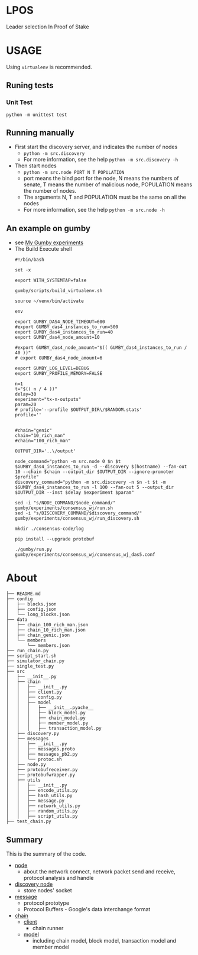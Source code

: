 # LPOS

Leader selection In Proof of Stake
# USAGE
Using `virtualenv` is recommended.
## Runing tests
### Unit Test
`python -m unittest test`
## Running manually
* First start the discovery server, and indicates the number of nodes
    * `python -m src.discovery` 
    * For more information, see the help `python -m src.discovery -h`
* Then start nodes
    * `python -m src.node PORT N T POPULATION`
    * port means the bind port for the node, N means the numbers of senate, T means the number of malicious node, POPULATION means the number of nodes.
    *  The arguments N, T and POPULATION must be the same on all the nodes
    * For more information, see the help `python -m src.node -h`

## An example on gumby
* see [My Gumby experiments](https://github.com/LiWeiJie/gumby/tree/testcode/experiments/consensus_wj)  
* The Build Execute shell
    ```
    #!/bin/bash

    set -x

    export WITH_SYSTEMTAP=false

    gumby/scripts/build_virtualenv.sh

    source ~/venv/bin/activate

    env

    export GUMBY_DAS4_NODE_TIMEOUT=600
    #export GUMBY_das4_instances_to_run=500
    export GUMBY_das4_instances_to_run=40
    export GUMBY_das4_node_amount=10

    #export GUMBY_das4_node_amount="$(( GUMBY_das4_instances_to_run / 40 ))"
    # export GUMBY_das4_node_amount=6

    export GUMBY_LOG_LEVEL=DEBUG
    export GUMBY_PROFILE_MEMORY=FALSE

    n=1
    t="$(( n / 4 ))"
    delay=30
    experiment="tx-n-outputs"
    param=20
    # profile='--profile $OUTPUT_DIR\/$RANDOM.stats'
    profile=''


    #chain="genic"
    chain="10_rich_man"
    #chain="100_rich_man"

    OUTPUT_DIR='..\/output'

    node_command="python -m src.node 0 $n $t $GUMBY_das4_instances_to_run -d --discovery $(hostname) --fan-out 10 --chain $chain --output_dir $OUTPUT_DIR --ignore-promoter $profile"
    discovery_command="python -m src.discovery -n $n -t $t -m $GUMBY_das4_instances_to_run -l 100 --fan-out 5 --output_dir $OUTPUT_DIR --inst $delay $experiment $param"

    sed -i "s/NODE_COMMAND/$node_command/" gumby/experiments/consensus_wj/run.sh
    sed -i "s/DISCOVERY_COMMAND/$discovery_command/" gumby/experiments/consensus_wj/run_discovery.sh

    mkdir ./consensus-code/log

    pip install --upgrade protobuf

    ./gumby/run.py gumby/experiments/consensus_wj/consensus_wj_das5.conf
    ```
# About
```
├── README.md
├── config
│   ├── blocks.json
│   ├── config.json
│   └── long_blocks.json
├── data
│   ├── chain_100_rich_man.json
│   ├── chain_10_rich_man.json
│   ├── chain_genic.json
│   └── members
│       └── members.json
├── run_chain.py
├── script_start.sh
├── simulator_chain.py
├── single_test.py
├── src
│   ├── __init__.py
│   ├── chain
│   │   ├── __init__.py
│   │   ├── client.py
│   │   ├── config.py
│   │   ├── model
│   │   │   ├── __init__.pyache__
│   │   │   ├── block_model.py
│   │   │   ├── chain_model.py
│   │   │   ├── member_model.py
│   │   │   ├── transaction_model.py
│   ├── discovery.py
│   ├── messages
│   │   ├── __init__.py
│   │   ├── messages.proto
│   │   ├── messages_pb2.py
│   │   └── protoc.sh
│   ├── node.py
│   ├── protobufreceiver.py
│   ├── protobufwrapper.py
│   ├── utils
│   │   ├── __init__.py
│   │   ├── encode_utils.py
│   │   ├── hash_utils.py
│   │   ├── message.py
│   │   ├── network_utils.py
│   │   ├── random_utils.py
│   │   ├── script_utils.py
├── test_chain.py
```
## Summary
This is the summary of the code.
* [node](src/node.py)
    * about the network connect, network packet send and receive, protocol analysis and handle
* [discovery node](src/discovery.py)
    * store nodes' socket
* [message](src/messages)
    * protocol prototype
    * Protocol Buffers - Google's data interchange format
* [chain](src/chain)
    * [client](src/chain/client.py)
        * chain runner
    * [model](src/chain/model)
        * including chain model, block model, transaction model and member model

